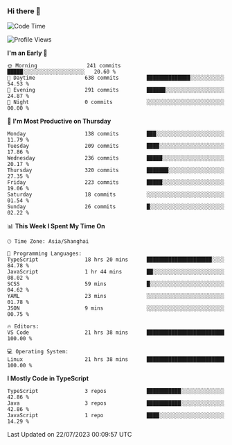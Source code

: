 ### Hi there 👋

<!--
**waynelwz/waynelwz** is a ✨ _special_ ✨ repository because its `README.md` (this file) appears on your GitHub profile.

Here are some ideas to get you started:

- 🔭 I’m currently working on ...
- 🌱 I’m currently learning ...
- 👯 I’m looking to collaborate on ...
- 🤔 I’m looking for help with ...
- 💬 Ask me about ...
- 📫 How to reach me: ...
- 😄 Pronouns: ...
- ⚡ Fun fact: ...
-->

<!--START_SECTION:waka-->
![Code Time](http://img.shields.io/badge/Code%20Time-1%2C667%20hrs%2041%20mins-blue)

![Profile Views](http://img.shields.io/badge/Profile%20Views-0-blue)

**I'm an Early 🐤** 

```text
🌞 Morning                241 commits         █████░░░░░░░░░░░░░░░░░░░░   20.60 % 
🌆 Daytime                638 commits         ██████████████░░░░░░░░░░░   54.53 % 
🌃 Evening                291 commits         ██████░░░░░░░░░░░░░░░░░░░   24.87 % 
🌙 Night                  0 commits           ░░░░░░░░░░░░░░░░░░░░░░░░░   00.00 % 
```
📅 **I'm Most Productive on Thursday** 

```text
Monday                   138 commits         ███░░░░░░░░░░░░░░░░░░░░░░   11.79 % 
Tuesday                  209 commits         ████░░░░░░░░░░░░░░░░░░░░░   17.86 % 
Wednesday                236 commits         █████░░░░░░░░░░░░░░░░░░░░   20.17 % 
Thursday                 320 commits         ███████░░░░░░░░░░░░░░░░░░   27.35 % 
Friday                   223 commits         █████░░░░░░░░░░░░░░░░░░░░   19.06 % 
Saturday                 18 commits          ░░░░░░░░░░░░░░░░░░░░░░░░░   01.54 % 
Sunday                   26 commits          █░░░░░░░░░░░░░░░░░░░░░░░░   02.22 % 
```


📊 **This Week I Spent My Time On** 

```text
🕑︎ Time Zone: Asia/Shanghai

💬 Programming Languages: 
TypeScript               18 hrs 20 mins      █████████████████████░░░░   84.78 % 
JavaScript               1 hr 44 mins        ██░░░░░░░░░░░░░░░░░░░░░░░   08.02 % 
SCSS                     59 mins             █░░░░░░░░░░░░░░░░░░░░░░░░   04.62 % 
YAML                     23 mins             ░░░░░░░░░░░░░░░░░░░░░░░░░   01.78 % 
JSON                     9 mins              ░░░░░░░░░░░░░░░░░░░░░░░░░   00.75 % 

🔥 Editors: 
VS Code                  21 hrs 38 mins      █████████████████████████   100.00 % 

💻 Operating System: 
Linux                    21 hrs 38 mins      █████████████████████████   100.00 % 
```

**I Mostly Code in TypeScript** 

```text
TypeScript               3 repos             ███████████░░░░░░░░░░░░░░   42.86 % 
Java                     3 repos             ███████████░░░░░░░░░░░░░░   42.86 % 
JavaScript               1 repo              ████░░░░░░░░░░░░░░░░░░░░░   14.29 % 
```




 Last Updated on 22/07/2023 00:09:57 UTC
<!--END_SECTION:waka-->
